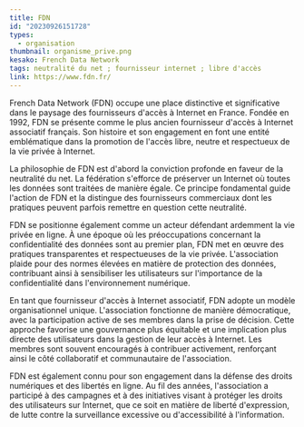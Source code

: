 ```yaml
---
title: FDN
id: "20230926151728"
types:
  - organisation
thumbnail: organisme_prive.png
kesako: French Data Network
tags: neutralité du net ; fournisseur internet ; libre d'accès
link: https://www.fdn.fr/
---
```


French Data Network (FDN) occupe une place distinctive et significative dans le paysage des fournisseurs d'accès à Internet en France. Fondée en 1992, FDN se présente comme le plus ancien fournisseur d'accès à Internet associatif français. Son histoire et son engagement en font une entité emblématique dans la promotion de l'accès libre, neutre et respectueux de la vie privée à Internet.

La philosophie de FDN est d'abord la conviction profonde en faveur de la neutralité du net. La fédération s'efforce de préserver un Internet où toutes les données sont traitées de manière égale. Ce principe fondamental guide l'action de FDN et la distingue des fournisseurs commerciaux dont les pratiques peuvent parfois remettre en question cette neutralité.

FDN se positionne également comme un acteur défendant ardemment la vie privée en ligne. À une époque où les préoccupations concernant la confidentialité des données sont au premier plan, FDN met en œuvre des pratiques transparentes et respectueuses de la vie privée. L'association plaide pour des normes élevées en matière de protection des données, contribuant ainsi à sensibiliser les utilisateurs sur l'importance de la confidentialité dans l'environnement numérique.

En tant que fournisseur d'accès à Internet associatif, FDN adopte un modèle organisationnel unique. L'association fonctionne de manière démocratique, avec la participation active de ses membres dans la prise de décision. Cette approche favorise une gouvernance plus équitable et une implication plus directe des utilisateurs dans la gestion de leur accès à Internet. Les membres sont souvent encouragés à contribuer activement, renforçant ainsi le côté collaboratif et communautaire de l'association.

FDN est également connu pour son engagement dans la défense des droits numériques et des libertés en ligne. Au fil des années, l'association a participé à des campagnes et à des initiatives visant à protéger les droits des utilisateurs sur Internet, que ce soit en matière de liberté d'expression, de lutte contre la surveillance excessive ou d'accessibilité à l'information.
